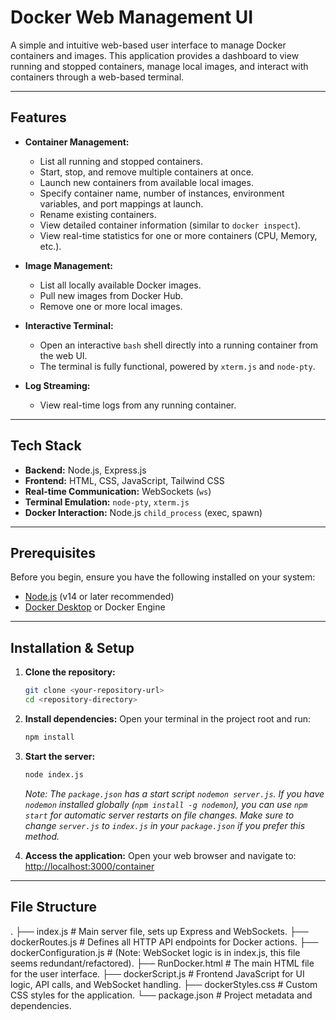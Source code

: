 # Docker Web Management UI

A simple and intuitive web-based user interface to manage Docker containers and images. This application provides a dashboard to view running and stopped containers, manage local images, and interact with containers through a web-based terminal.

---

## Features

* **Container Management:**
    * List all running and stopped containers.
    * Start, stop, and remove multiple containers at once.
    * Launch new containers from available local images.
    * Specify container name, number of instances, environment variables, and port mappings at launch.
    * Rename existing containers.
    * View detailed container information (similar to `docker inspect`).
    * View real-time statistics for one or more containers (CPU, Memory, etc.).

* **Image Management:**
    * List all locally available Docker images.
    * Pull new images from Docker Hub.
    * Remove one or more local images.

* **Interactive Terminal:**
    * Open an interactive `bash` shell directly into a running container from the web UI.
    * The terminal is fully functional, powered by `xterm.js` and `node-pty`.

* **Log Streaming:**
    * View real-time logs from any running container.

---

## Tech Stack

* **Backend:** Node.js, Express.js
* **Frontend:** HTML, CSS, JavaScript, Tailwind CSS
* **Real-time Communication:** WebSockets (`ws`)
* **Terminal Emulation:** `node-pty`, `xterm.js`
* **Docker Interaction:** Node.js `child_process` (exec, spawn)

---

## Prerequisites

Before you begin, ensure you have the following installed on your system:

* [Node.js](https://nodejs.org/en/) (v14 or later recommended)
* [Docker Desktop](https://www.docker.com/products/docker-desktop/) or Docker Engine

---

## Installation & Setup

1.  **Clone the repository:**
    ```bash
    git clone <your-repository-url>
    cd <repository-directory>
    ```

2.  **Install dependencies:**
    Open your terminal in the project root and run:
    ```bash
    npm install
    ```

3.  **Start the server:**
    ```bash
    node index.js
    ```
    *Note: The `package.json` has a start script `nodemon server.js`. If you have `nodemon` installed globally (`npm install -g nodemon`), you can use `npm start` for automatic server restarts on file changes. Make sure to change `server.js` to `index.js` in your `package.json` if you prefer this method.*

4.  **Access the application:**
    Open your web browser and navigate to:
    [http://localhost:3000/container](http://localhost:3000/container)

---

## File Structure


.
├── index.js                # Main server file, sets up Express and WebSockets.
├── dockerRoutes.js         # Defines all HTTP API endpoints for Docker actions.
├── dockerConfiguration.js  # (Note: WebSocket logic is in index.js, this file seems redundant/refactored).
├── RunDocker.html          # The main HTML file for the user interface.
├── dockerScript.js         # Frontend JavaScript for UI logic, API calls, and WebSocket handling.
├── dockerStyles.css        # Custom CSS styles for the application.
└── package.json            # Project metadata and dependencies.

